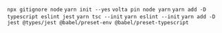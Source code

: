 `npx gitignore node`
`yarn init --yes`
`volta pin node yarn`
`yarn add -D typescript eslint jest`
`yarn tsc --init`
`yarn eslint --init`
`yarn add -D jest @types/jest @babel/preset-env @babel/preset-typescript`